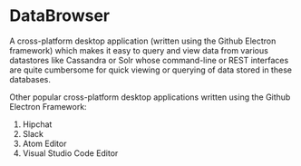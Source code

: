 # DataBrowser
A cross-platform desktop application (written using the Github Electron framework) which makes it easy to query and view data from various datastores like Cassandra or Solr whose command-line or REST interfaces are quite cumbersome for quick viewing or querying of data stored in these databases.

Other popular cross-platform desktop applications written using the Github Electron Framework:
1. Hipchat
2. Slack
3. Atom Editor
4. Visual Studio Code Editor
